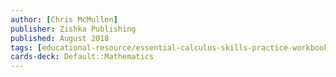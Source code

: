 ```yaml
---
author: [Chris McMullen]
publisher: Zishka Publishing
published: August 2018
tags: [educational-resource/essential-calculus-skills-practice-workbook-with-full-solutions, study-note] 
cards-deck: Default꞉꞉Mathematics
---
```

